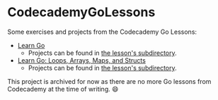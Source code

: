 # CodecademyGoLessons

Some exercises and projects from the Codecademy Go Lessons:

- [Learn Go](https://www.codecademy.com/learn/learn-go)
  - Projects can be found in [the lesson's subdirectory](./_learn_go).
- [Learn Go: Loops, Arrays, Maps, and Structs](https://www.codecademy.com/learn/learn-go-loops-arrays-maps-and-structs)
  - Projects can be found in [the lesson's subdirectory](./_learn_go_-_loops_arrays_maps_and_structs).

This project is archived for now as there are no more Go lessons from Codecademy at the time of writing. :smile:
